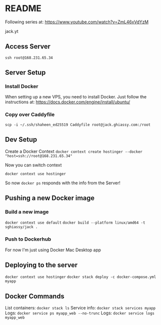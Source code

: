 # README

Following series at: https://www.youtube.com/watch?v=ZmL46xVdYzM


jack.yt

## Access Server

`ssh root@168.231.65.34`

## Server Setup

### Install Docker

When setting up a new VPS, you need to install Docker. Just follow the instructions at:  https://docs.docker.com/engine/install/ubuntu/

### Copy over Caddyfile

`scp -i ~/.ssh/shaheen_ed25519 Caddyfile root@jack.ghiassy.com:/root`

## Dev Setup

Create a Docker Context
`docker context create hostinger --docker "host=ssh://root@168.231.65.34"`

Now you can switch context

`docker context use hostinger`

So now `docker ps` responds with the info from the Server!

## Pushing a new Docker image

### Build a new image
`docker context use default`
`docker build --platform linux/amd64 -t sghiassy/jack .`

### Push to Dockerhub

For now I'm just using Docker Mac Desktop app

## Deploying to the server

`docker context use hostinger`
`docker stack deploy -c docker-compose.yml myapp`

## Docker Commands

List containers: `docker stack ls`
Service info: `docker stack services myapp`
Logs: `docker service ps myapp_web --no-trunc`
Logs: `docker service logs myapp_web`
